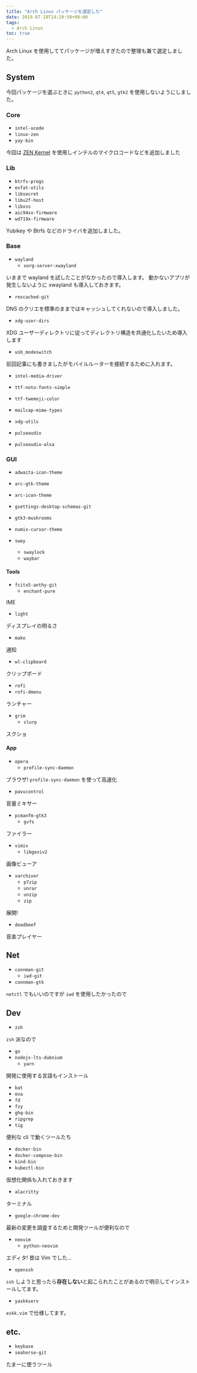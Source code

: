 ```yaml
---
title: "Arch Linux パッケージを選定した"
date: 2019-07-10T14:29:50+09:00
tags:
  - Arch Linux
toc: true
---
```

Arch Linux を使用しててパッケージが増えすぎたので整理も兼て選定しました。
<!--more-->

## System

今回パッケージを選ぶときに `python2`, `qt4`, `qt5`, `gtk2` を使用しないようにしました。

### Core

- `intel-ucode`
- `linux-zen`
- `yay-bin`

今回は [ZEN Kernel](https://github.com/zen-kernel/zen-kernel) を使用しインテルのマイクロコードなどを追加しました

### Lib

- `btrfs-progs`
- `exfat-utils`
- `libsecret`
- `libu2f-host`
- `libxss`
- `aic94xx-firmware`
- `wd719x-firmware`

Yubikey や Btrfs などのドライバを追加しました。

### Base

- `wayland`
	- `xorg-server-xwayland`

いままで wayland を試したことがなかったので導入します。
動かないアプリが発生しないように xwayland も導入しておきます。

- `rescached-git`

DNS のクリエを標準のままではキャッシュしてくれないので導入しました。

- `xdg-user-dirs`

XDG ユーザーディレクトリに従ってディレクトリ構造を共通化したいため導入します

- `usb_modeswitch`

前回記事にも書きましたがモバイルルーターを接続するために入れます。

- `intel-media-driver`
- `ttf-noto-fonts-simple`
- `ttf-twemoji-color`
- `mailcap-mime-types`
- `xdg-utils`

- `pulseaudio`
- `pulseaudio-alsa`

### GUI

- `adwaita-icon-theme`
- `arc-gtk-theme`
- `arc-icon-theme`
- `gsettings-desktop-schemas-git`
- `gtk3-mushrooms`
- `numix-cursor-theme`

- `sway`
	- `swaylock`
	- `waybar`

#### Tools

- `fcitx5-anthy-git`
	- `enchant-pure`

IME

- `light`

ディスプレイの明るさ

- `mako`

通知

- `wl-clipboard`

クリップボード

- `rofi`
- `rofi-dmenu`

ランチャー

- `grim`
	- `slurp`

スクショ

#### App

- `opera`
	- `profile-sync-daemon`

ブラウザ! `profile-sync-daemon` を使って高速化

- `pavucontrol`

音量ミキサー

- `pcmanfm-gtk3`
	- `gvfs`

ファイラー

- `vimiv`
	- `libgexiv2`

画像ビューア

- `xarchiver`
	- `p7zip`
	- `unrar`
	- `unzip`
	- `zip`

展開!

- `deadbeef`

音楽プレイヤー

## Net

- `connman-git`
	- `iwd-git`
- `connman-gtk`

`netctl` でもいいのですが `iwd` を使用したかったので

## Dev

- `zsh`

`zsh` 派なので

- `go`
- `nodejs-lts-dubnium`
	- `yarn`

開発に使用する言語もインストール

- `bat`
- `exa`
- `fd`
- `fzy`
- `ghq-bin`
- `ripgrep`
- `tig`

便利な cli で動くツールたち

- `docker-bin`
- `docker-compose-bin`
- `kind-bin`
- `kubectl-bin`

仮想化関係も入れておきます

- `alacritty`

ターミナル

- `google-chrome-dev`

最新の変更を調査するためと開発ツールが便利なので

- `neovim`
	- `python-neovim`

エディタ!
昔は Vim でした...

- `openssh`

`ssh` しようと思ったら**存在しない**と起こられたことがあるので明示してインストールしてます。

- `yaskkserv`

`eskk.vim` で仕様してます。

## etc.

- `keybase`
- `seahorse-git`

たまーに使うツール

